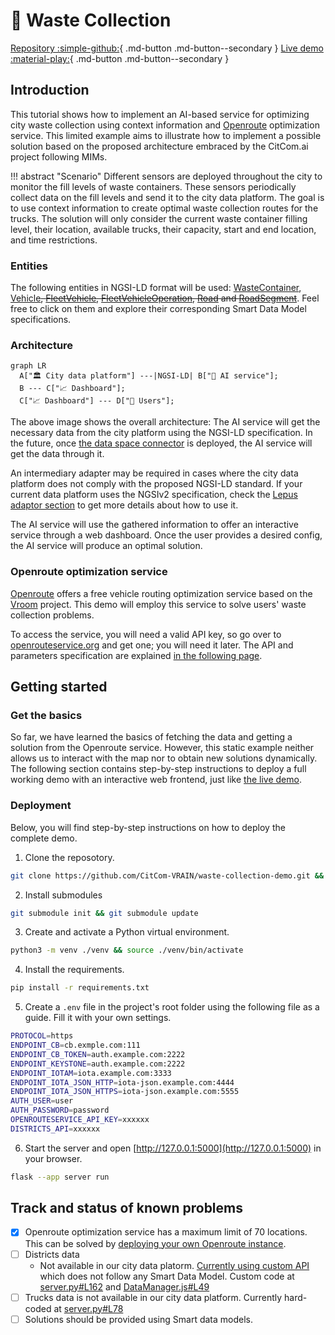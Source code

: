 # 🚚 Waste Collection 
[Repository :simple-github:](https://github.com/CitCom-VRAIN/waste-collection-demo){ .md-button .md-button--secondary }
[Live demo :material-play:](#){ .md-button .md-button--secondary }

## Introduction
This tutorial shows how to implement an AI-based service for optimizing city waste collection using context information and [Openroute](https://openrouteservice.org/) optimization service. This limited example aims to illustrate how to implement a possible solution based on the proposed architecture embraced by the CitCom.ai project following MIMs.

!!! abstract "Scenario"
    Different sensors are deployed throughout the city to monitor the fill levels of waste containers. These sensors periodically collect data on the fill levels and send it to the city data platform. The goal is to use context information to create optimal waste collection routes for the trucks. The solution will only consider the current waste container filling level, their location, available trucks, their capacity, start and end location, and time restrictions.

### Entities
The following entities in NGSI-LD format will be used: [WasteContainer](https://github.com/smart-data-models/dataModel.WasteManagement/tree/master/WasteContainer), [Vehicle](https://github.com/smart-data-models/dataModel.Transportation/tree/master/VehicleModel)~~, [FleetVehicle](), [FleetVehicleOperation](), [Road]() and [RoadSegment]()~~. Feel free to click on them and explore their corresponding Smart Data Model specifications.

### Architecture
```mermaid
graph LR
  A["🏛️ City data platform"] ---|NGSI-LD| B["🤖 AI service"];
  B --- C["📈 Dashboard"];
  C["📈 Dashboard"] --- D["👥 Users"];
```

The above image shows the overall architecture: The AI service will get the necessary data from the city platform using the NGSI-LD specification. In the future, once [the data space connector](/6%20DATA%20SPACE/🪐%20Connector/despliegue_conector_fiware/) is deployed, the AI service will get the data through it. 

An intermediary adapter may be required in cases where the city data platform does not comply with the proposed NGSI-LD standard. If your current data platform uses the NGSIv2 specification, check the [Lepus adaptor section](/2%20NGSI-LD/🔮%20Fiware%20Orion/Componentes/lepus/) to get more details about how to use it. 

The AI service will use the gathered information to offer an interactive service through a web dashboard. Once the user provides a desired config, the AI service will produce an optimal solution.

### Openroute optimization service
[Openroute](https://openrouteservice.org/) offers a free vehicle routing optimization service based on the [Vroom](https://github.com/VROOM-Project/vroom) project. This demo will employ this service to solve users' waste collection problems. 

To access the service, you will need a valid API key, so go over to [openrouteservice.org](https://openrouteservice.org) and get one; you will need it later. The API and parameters specification are explained [in the following page](https://github.com/VROOM-Project/vroom/blob/master/docs/API.md).

## Getting started

### Get the basics

So far, we have learned the basics of fetching the data and getting a solution from the Openroute service. However, this static example neither allows us to interact with the map nor to obtain new solutions dynamically. The following section contains step-by-step instructions to deploy a full working demo with an interactive web frontend, just like [the live demo]().

### Deployment
Below, you will find step-by-step instructions on how to deploy the complete demo.

1. Clone the reposotory.
```bash
git clone https://github.com/CitCom-VRAIN/waste-collection-demo.git && cd waste-collection-demo
```

2. Install submodules
```bash
git submodule init && git submodule update
```

3. Create and activate a Python virtual environment.
```bash
python3 -m venv ./venv && source ./venv/bin/activate
```

4. Install the requirements.
```bash
pip install -r requirements.txt
```

5. Create a `.env` file in the project's root folder using the following file as a guide. Fill it with your own settings.
```bash
PROTOCOL=https
ENDPOINT_CB=cb.exmple.com:111
ENDPOINT_CB_TOKEN=auth.example.com:2222
ENDPOINT_KEYSTONE=auth.example.com:2222
ENDPOINT_IOTAM=iota.example.com:3333
ENDPOINT_IOTA_JSON_HTTP=iota-json.example.com:4444
ENDPOINT_IOTA_JSON_HTTPS=iota-json.example.com:5555
AUTH_USER=user
AUTH_PASSWORD=password
OPENROUTESERVICE_API_KEY=xxxxxx
DISTRICTS_API=xxxxxx
```

6. Start the server and open [http://127.0.0.1:5000](http://127.0.0.1:5000) in your browser.
```bash
flask --app server run
```

## Track and status of known problems
- [X] Openroute optimization service has a maximum limit of 70 locations. This can be solved by [deploying your own Openroute instance](https://giscience.github.io/openrouteservice/getting-started).
- [ ] Districts data
    - Not available in our city data platorm. [Currently using custom API](https://valencia.opendatasoft.com/api/explore/v2.1/catalog/datasets/barris-barrios/records?limit=100) which does not follow any Smart Data Model. Custom code at [server.py#L162](https://github.com/CitCom-VRAIN/waste-collection-demo/blob/64e1f25608a321383e1532188c29a79a71bdcfab/server.py#L162) and [DataManager.js#L49](https://github.com/CitCom-VRAIN/waste-collection-demo/blob/64e1f25608a321383e1532188c29a79a71bdcfab/static/modules/DataManager.js#L49)
- [ ] Trucks data is not available in our city data platform. Currently hard-coded at [server.py#L78](https://github.com/CitCom-VRAIN/waste-collection-demo/blob/64e1f25608a321383e1532188c29a79a71bdcfab/server.py#L78)
- [ ] Solutions should be provided using Smart data models.